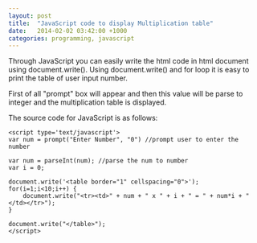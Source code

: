 ```yaml
---
layout: post
title:  "JavaScript code to display Multiplication table"
date:   2014-02-02 03:42:00 +1000
categories: programming, javascript
---
```


Through JavaScript you can easily write the html code in html document using document.write(). Using document.write() and for loop it is easy to print the table of user input number.

First of all "prompt" box will appear and then this value will be parse to integer and the multiplication table is displayed.

The source code for JavaScript is as follows:

```
<script type='text/javascript'>
var num = prompt("Enter Number", "0") //prompt user to enter the number

var num = parseInt(num); //parse the num to number
var i = 0;

document.write('<table border="1" cellspacing="0">');
for(i=1;i<10;i++) {
    document.write("<tr><td>" + num + " x " + i + " = " + num*i + "</td></tr>");
}

document.write("</table>");
</script>

```
